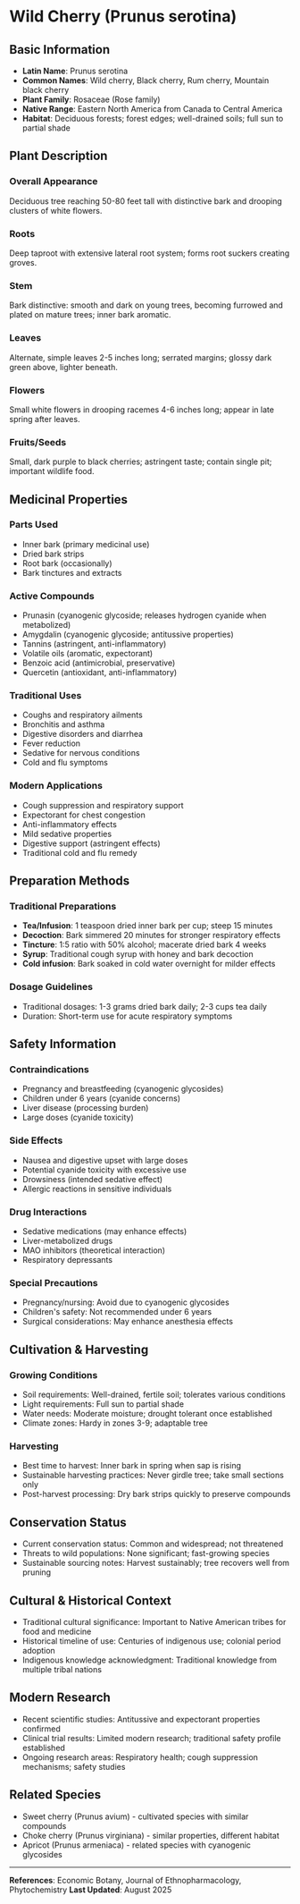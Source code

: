 # Wild Cherry (Prunus serotina)

## Basic Information
- **Latin Name**: Prunus serotina
- **Common Names**: Wild cherry, Black cherry, Rum cherry, Mountain black cherry
- **Plant Family**: Rosaceae (Rose family)
- **Native Range**: Eastern North America from Canada to Central America
- **Habitat**: Deciduous forests; forest edges; well-drained soils; full sun to partial shade

## Plant Description

### Overall Appearance
Deciduous tree reaching 50-80 feet tall with distinctive bark and drooping clusters of white flowers.

### Roots
Deep taproot with extensive lateral root system; forms root suckers creating groves.

### Stem
Bark distinctive: smooth and dark on young trees, becoming furrowed and plated on mature trees; inner bark aromatic.

### Leaves
Alternate, simple leaves 2-5 inches long; serrated margins; glossy dark green above, lighter beneath.

### Flowers
Small white flowers in drooping racemes 4-6 inches long; appear in late spring after leaves.

### Fruits/Seeds
Small, dark purple to black cherries; astringent taste; contain single pit; important wildlife food.

## Medicinal Properties

### Parts Used
- Inner bark (primary medicinal use)
- Dried bark strips
- Root bark (occasionally)
- Bark tinctures and extracts

### Active Compounds
- Prunasin (cyanogenic glycoside; releases hydrogen cyanide when metabolized)
- Amygdalin (cyanogenic glycoside; antitussive properties)
- Tannins (astringent, anti-inflammatory)
- Volatile oils (aromatic, expectorant)
- Benzoic acid (antimicrobial, preservative)
- Quercetin (antioxidant, anti-inflammatory)

### Traditional Uses
- Coughs and respiratory ailments
- Bronchitis and asthma
- Digestive disorders and diarrhea
- Fever reduction
- Sedative for nervous conditions
- Cold and flu symptoms

### Modern Applications
- Cough suppression and respiratory support
- Expectorant for chest congestion
- Anti-inflammatory effects
- Mild sedative properties
- Digestive support (astringent effects)
- Traditional cold and flu remedy

## Preparation Methods

### Traditional Preparations
- **Tea/Infusion**: 1 teaspoon dried inner bark per cup; steep 15 minutes
- **Decoction**: Bark simmered 20 minutes for stronger respiratory effects
- **Tincture**: 1:5 ratio with 50% alcohol; macerate dried bark 4 weeks
- **Syrup**: Traditional cough syrup with honey and bark decoction
- **Cold infusion**: Bark soaked in cold water overnight for milder effects

### Dosage Guidelines
- Traditional dosages: 1-3 grams dried bark daily; 2-3 cups tea daily
- Duration: Short-term use for acute respiratory symptoms

## Safety Information

### Contraindications
- Pregnancy and breastfeeding (cyanogenic glycosides)
- Children under 6 years (cyanide concerns)
- Liver disease (processing burden)
- Large doses (cyanide toxicity)

### Side Effects
- Nausea and digestive upset with large doses
- Potential cyanide toxicity with excessive use
- Drowsiness (intended sedative effect)
- Allergic reactions in sensitive individuals

### Drug Interactions
- Sedative medications (may enhance effects)
- Liver-metabolized drugs
- MAO inhibitors (theoretical interaction)
- Respiratory depressants

### Special Precautions
- Pregnancy/nursing: Avoid due to cyanogenic glycosides
- Children's safety: Not recommended under 6 years
- Surgical considerations: May enhance anesthesia effects

## Cultivation & Harvesting

### Growing Conditions
- Soil requirements: Well-drained, fertile soil; tolerates various conditions
- Light requirements: Full sun to partial shade
- Water needs: Moderate moisture; drought tolerant once established
- Climate zones: Hardy in zones 3-9; adaptable tree

### Harvesting
- Best time to harvest: Inner bark in spring when sap is rising
- Sustainable harvesting practices: Never girdle tree; take small sections only
- Post-harvest processing: Dry bark strips quickly to preserve compounds

## Conservation Status
- Current conservation status: Common and widespread; not threatened
- Threats to wild populations: None significant; fast-growing species
- Sustainable sourcing notes: Harvest sustainably; tree recovers well from pruning

## Cultural & Historical Context
- Traditional cultural significance: Important to Native American tribes for food and medicine
- Historical timeline of use: Centuries of indigenous use; colonial period adoption
- Indigenous knowledge acknowledgment: Traditional knowledge from multiple tribal nations

## Modern Research
- Recent scientific studies: Antitussive and expectorant properties confirmed
- Clinical trial results: Limited modern research; traditional safety profile established
- Ongoing research areas: Respiratory health; cough suppression mechanisms; safety studies

## Related Species
- Sweet cherry (Prunus avium) - cultivated species with similar compounds
- Choke cherry (Prunus virginiana) - similar properties, different habitat
- Apricot (Prunus armeniaca) - related species with cyanogenic glycosides

---

**References**: Economic Botany, Journal of Ethnopharmacology, Phytochemistry
**Last Updated**: August 2025